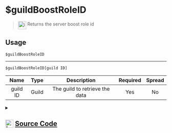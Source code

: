 # $guildBoostRoleID
> <img align="top" src="https://upload.wikimedia.org/wikipedia/commons/thumb/e/e4/Infobox_info_icon.svg/160px-Infobox_info_icon.svg.png?20150409153300" alt="image" width="25" height="auto"> Returns the server boost role id
## Usage
```
$guildBoostRoleID
```
---
```
$guildBoostRoleID[guild ID]
```
| Name | Type | Description | Required | Spread
| :---: | :---: | :---: | :---: | :---: |
guild ID | Guild | The guild to retrieve the data | Yes | No
<details>
<summary>
    
## <img align="top" src="https://cdn4.iconfinder.com/data/icons/iconsimple-logotypes/512/github-512.png" alt="image" width="25" height="auto">  [Source Code](https://github.com/tryforge/ForgeScript-V2/blob/main/src/native/guildBoostRoleID.ts)
    
</summary>
    
```ts
import { ArgType, NativeFunction, Return } from "../structures"

export default new NativeFunction({
    name: "$guildBoostRoleID",
    version: "1.0.0",
    description: "Returns the server boost role id",
    brackets: false,
    args: [
        {
            name: "guild ID",
            description: "The guild to retrieve the data",
            rest: false,
            required: true,
            type: ArgType.Guild,
        },
    ],
    unwrap: true,
    execute(ctx, [guild]) {
        return Return.success((guild ?? ctx.guild)?.roles.premiumSubscriberRole?.id)
    },
})

```
    
</details>